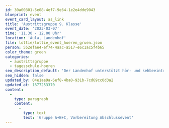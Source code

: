 ```yaml
---
id: 30a00301-5e08-4ef7-9e64-1e2e4dde9043
blueprint: event
event_card_layout: as_link
title: 'Austrittsgruppe 9. Klasse'
event_date: '2023-03-07'
time: '11.30 - 12.00 Uhr'
location: 'Aula, Landenhof'
file: lottie/lottie_event_hoeren_gruen.json
person: 552efae4-ef74-4aac-a517-e6c1ac5f4b65
color_theme: green
categories:
  - austrittsgruppe
  - tagesschule-hoeren
seo_description_default: 'Der Landenhof unterstützt hör- und sehbeeinträchtigte Kinder & Jugendliche in ihrem selbstbestimmten Leben durch Förderung ihrer Fähigkeiten & Entwicklung'
seo_hidden: false
updated_by: 04e1ae9a-6ef8-4ba0-931b-7cd69cc0d3a2
updated_at: 1677253370
content:
  -
    type: paragraph
    content:
      -
        type: text
        text: 'Gruppe A+B+C, Vorbereitung Abschlussevent'
---
```

